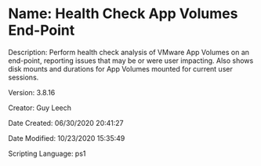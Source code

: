 ﻿# Name: Health Check App Volumes End-Point

Description: Perform health check analysis of VMware App Volumes on an end-point, reporting issues that may be or were user impacting. Also shows disk mounts and durations for App Volumes mounted for current user sessions.

Version: 3.8.16

Creator: Guy Leech

Date Created: 06/30/2020 20:41:27

Date Modified: 10/23/2020 15:35:49

Scripting Language: ps1

